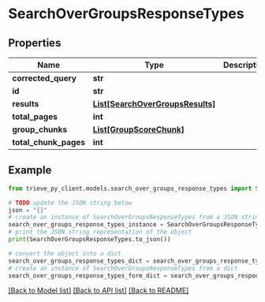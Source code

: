 # SearchOverGroupsResponseTypes


## Properties

Name | Type | Description | Notes
------------ | ------------- | ------------- | -------------
**corrected_query** | **str** |  | [optional] 
**id** | **str** |  | 
**results** | [**List[SearchOverGroupsResults]**](SearchOverGroupsResults.md) |  | 
**total_pages** | **int** |  | 
**group_chunks** | [**List[GroupScoreChunk]**](GroupScoreChunk.md) |  | 
**total_chunk_pages** | **int** |  | 

## Example

```python
from trieve_py_client.models.search_over_groups_response_types import SearchOverGroupsResponseTypes

# TODO update the JSON string below
json = "{}"
# create an instance of SearchOverGroupsResponseTypes from a JSON string
search_over_groups_response_types_instance = SearchOverGroupsResponseTypes.from_json(json)
# print the JSON string representation of the object
print(SearchOverGroupsResponseTypes.to_json())

# convert the object into a dict
search_over_groups_response_types_dict = search_over_groups_response_types_instance.to_dict()
# create an instance of SearchOverGroupsResponseTypes from a dict
search_over_groups_response_types_form_dict = search_over_groups_response_types.from_dict(search_over_groups_response_types_dict)
```
[[Back to Model list]](../README.md#documentation-for-models) [[Back to API list]](../README.md#documentation-for-api-endpoints) [[Back to README]](../README.md)


